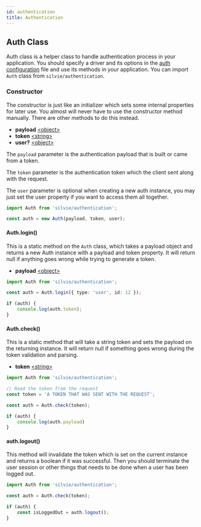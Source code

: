 ```yaml
---
id: authentication
title: Authentication
---
```


## Auth Class
Auth class is a helper class to handle authentication process in your application. You should specify a driver and its
options in the [auth configuration](configuration.md#authentication) file and use its methods in your application. You
can import `Auth` class from `silvie/authentication`.

### Constructor
The constructor is just like an initializer which sets some internal properties for later use. You almost will never 
have to use the constructor method manually. There are other methods to do this instead.
- **payload** [<object\>](https://developer.mozilla.org/en-US/docs/Web/JavaScript/Reference/Global_Objects/Object)
- **token** [<string\>](https://developer.mozilla.org/en-US/docs/Web/JavaScript/Data_structures#String_type)
- **user?** [<object\>](https://developer.mozilla.org/en-US/docs/Web/JavaScript/Reference/Global_Objects/Object)

The `payload` parameter is the authentication payload that is built or came from a token.
 
The `token` parameter is the authentication token which the client sent along with the request.

The `user` parameter is optional when creating a new auth instance, you may just set the user property if you want 
to access them all together.   

```typescript
import Auth from 'silvie/authentication';

const auth = new Auth(payload, token, user);
```

#### Auth.login()
This is a static method on the `Auth` class, which takes a payload object and returns a new Auth instance with a payload 
and token property. It will return null if anything goes wrong while trying to generate a token. 
- **payload** [<object\>](https://developer.mozilla.org/en-US/docs/Web/JavaScript/Reference/Global_Objects/Object)

```typescript
import Auth from 'silvie/authentication';

const auth = Auth.login({ type: 'user', id: 12 });

if (auth) {
    console.log(auth.token);
}
```

#### Auth.check()
This is a static method that will take a string token and sets the payload on the returning instance. It will return null if something 
goes wrong during the token validation and parsing.
- **token** [<string\>](https://developer.mozilla.org/en-US/docs/Web/JavaScript/Data_structures#String_type)

```typescript
import Auth from 'silvie/authentication';

// Read the token from the request
const token = 'A TOKEN THAT WAS SENT WITH THE REQUEST';

const auth = Auth.check(token);

if (auth) {
    console.log(auth.payload)
}
```

#### auth.logout()
This method will invalidate the token which is set on the current instance and returns a boolean if it was successful. 
Then you should terminate the user session or other things that needs to be done when a user has been logged out.

```typescript
import Auth from 'silvie/authentication';

const auth = Auth.check(token);

if (auth) {
    const isLoggedOut = auth.logout();
}
```
